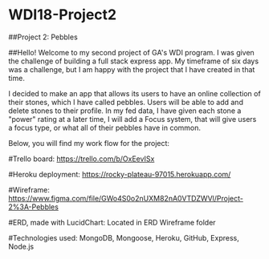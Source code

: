 # WDI18-Project2
##Project 2: Pebbles

##Hello! 
Welcome to my second project of GA's WDI program.  I was given the challenge of building a 
full stack express app. My timeframe of six days was a challenge, but I am happy with the project that I have created in that time.

I decided to make an app that allows its users to have an online collection of their stones, which I have called pebbles.  Users will be able to add and delete stones to their profile.  In my fed data, I have given each stone a "power" rating at a later time, I will add a Focus system, that will give users a focus type, or what all of their pebbles have in common.


Below, you will find my work flow for the project:

#Trello board:
https://trello.com/b/OxEevISx

#Heroku deployment:
https://rocky-plateau-97015.herokuapp.com/

#Wireframe:
https://www.figma.com/file/GWo4S0o2nUXM82nA0VTDZWVl/Project-2%3A-Pebbles

#ERD, made with LucidChart:
Located in ERD Wireframe folder

#Technologies used:
MongoDB, Mongoose, Heroku, GitHub, Express, Node.js